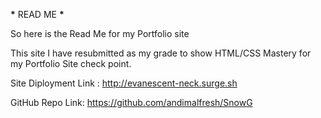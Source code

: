 ********\********* READ ME ************\*************

So here is the Read Me for my Portfolio site

This site I have resubmitted as my grade to show HTML/CSS Mastery for my Portfolio Site check point.

Site Diployment Link : http://evanescent-neck.surge.sh

GitHub Repo Link: https://github.com/andimalfresh/SnowG
